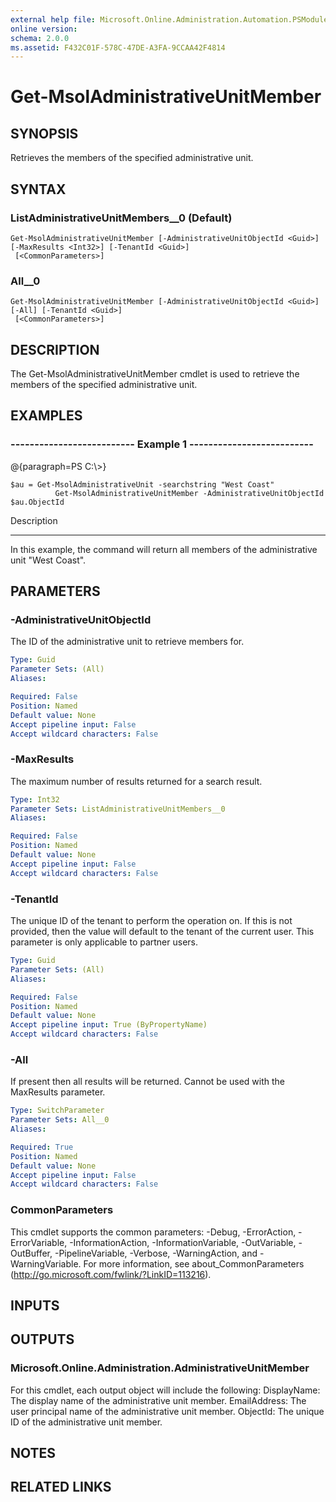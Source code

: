 ```yaml
---
external help file: Microsoft.Online.Administration.Automation.PSModule.dll-Help.xml
online version: 
schema: 2.0.0
ms.assetid: F432C01F-578C-47DE-A3FA-9CCAA42F4814
---
```


# Get-MsolAdministrativeUnitMember

## SYNOPSIS
Retrieves the members of the specified administrative unit.

## SYNTAX

### ListAdministrativeUnitMembers__0 (Default)
```
Get-MsolAdministrativeUnitMember [-AdministrativeUnitObjectId <Guid>] [-MaxResults <Int32>] [-TenantId <Guid>]
 [<CommonParameters>]
```

### All__0
```
Get-MsolAdministrativeUnitMember [-AdministrativeUnitObjectId <Guid>] [-All] [-TenantId <Guid>]
 [<CommonParameters>]
```

## DESCRIPTION
The Get-MsolAdministrativeUnitMember cmdlet is used to retrieve the members of the specified administrative unit.

## EXAMPLES

### --------------------------  Example 1  --------------------------
@{paragraph=PS C:\\\>}



```
$au = Get-MsolAdministrativeUnit -searchstring "West Coast"
          Get-MsolAdministrativeUnitMember -AdministrativeUnitObjectId $au.ObjectId
```

Description

-----------

In this example, the command will return all members of the administrative unit "West Coast".

## PARAMETERS

### -AdministrativeUnitObjectId
The ID of the administrative unit to retrieve members for.

```yaml
Type: Guid
Parameter Sets: (All)
Aliases: 

Required: False
Position: Named
Default value: None
Accept pipeline input: False
Accept wildcard characters: False
```

### -MaxResults
The maximum number of results returned for a search result.

```yaml
Type: Int32
Parameter Sets: ListAdministrativeUnitMembers__0
Aliases: 

Required: False
Position: Named
Default value: None
Accept pipeline input: False
Accept wildcard characters: False
```

### -TenantId
The unique ID of the tenant to perform the operation on.
If this is not provided, then the value will default to the tenant of the current user.
This parameter is only applicable to partner users.

```yaml
Type: Guid
Parameter Sets: (All)
Aliases: 

Required: False
Position: Named
Default value: None
Accept pipeline input: True (ByPropertyName)
Accept wildcard characters: False
```

### -All
If present then all results will be returned. 
Cannot be used with the MaxResults parameter.

```yaml
Type: SwitchParameter
Parameter Sets: All__0
Aliases: 

Required: True
Position: Named
Default value: None
Accept pipeline input: False
Accept wildcard characters: False
```

### CommonParameters
This cmdlet supports the common parameters: -Debug, -ErrorAction, -ErrorVariable, -InformationAction, -InformationVariable, -OutVariable, -OutBuffer, -PipelineVariable, -Verbose, -WarningAction, and -WarningVariable. For more information, see about_CommonParameters (http://go.microsoft.com/fwlink/?LinkID=113216).

## INPUTS

## OUTPUTS

### Microsoft.Online.Administration.AdministrativeUnitMember
For this cmdlet, each output object will include the following:
            DisplayName: The display name of the administrative unit member.
            EmailAddress: The user principal name of the administrative unit member.
            ObjectId: The unique ID of the administrative unit member.

## NOTES

## RELATED LINKS


